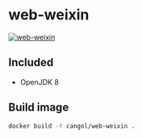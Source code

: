 # web-weixin
[![web-weixin](http://dockeri.co/image/cangol/web-weixin)](https://hub.docker.com/r/cangol/web-weixin/)

## Included
* OpenJDK 8

## Build image

```bash
docker build -t cangol/web-weixin .
```
